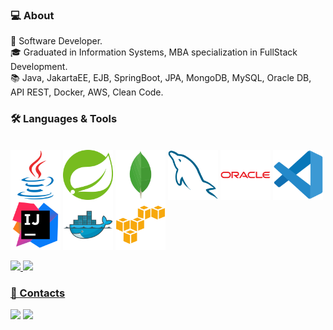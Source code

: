 ### 💻 About
 🚀 Software Developer.
 <br> 🎓 Graduated in Information Systems, MBA specialization in FullStack Development.
 <br> 📚 Java, JakartaEE, EJB, SpringBoot, JPA, MongoDB, MySQL, Oracle DB, API REST, Docker, AWS, Clean Code.



### 🛠 Languages & Tools 

 <div style="display: inline_block"><br>
  <img align="center" alt="Java" height="80" width="80" src="https://github.com/devicons/devicon/blob/master/icons/java/java-original.svg">
  <img align="center" alt="Spring" height="80" width="80" src="https://github.com/devicons/devicon/blob/master/icons/spring/spring-original.svg">
  
  <img align="center" alt="MongoDB" height="80" width="80" src="https://github.com/devicons/devicon/blob/master/icons/mongodb/mongodb-original.svg">
  <img align="center" alt="MySQL" height="80" width="80" src="https://github.com/devicons/devicon/blob/master/icons/mysql/mysql-original.svg">
  <img align="center" alt="Oracle" height="80" width="80" src="https://github.com/devicons/devicon/blob/master/icons/oracle/oracle-original.svg">
  <img align="center" alt="VsCode" height="80" width="80" src="https://github.com/devicons/devicon/blob/master/icons/vscode/vscode-original.svg">
  <img align="center" alt="IDEA" height="80" width="80" src="https://github.com/devicons/devicon/blob/master/icons/intellij/intellij-original.svg">
  <img align="center" alt="Docker" height="80" width="80" src="https://github.com/devicons/devicon/blob/master/icons/docker/docker-original.svg">
  <img align="center" alt="Docker" height="80" width="80" src="https://github.com/devicons/devicon/blob/master/icons/amazonwebservices/amazonwebservices-original.svg">
   
  </div><br>
<div>
<a href="https://github.com/joaopaulu">
<img height="140em" src="https://github-readme-stats.vercel.app/api/top-langs/?username=joaopaulu&layout=compact&langs_count=2&theme=dark"/>
<img height="140em" src="https://github-readme-stats.vercel.app/api?username=joaopaulu&show_icons=true&theme=dark&include_all_commits=false&count_private=true"/>
</div>  

### 🤝 Contacts

<a href="mailto:jptick@gmail.com"><img src="https://img.shields.io/badge/-jptick@gmail.com-D14836?style=flat&logo=Gmail&logoColor=white"/></a>
<a href="https://wa.me/5561981600679" target="_blank"><img src="https://img.shields.io/badge/-whatsapp-00e676?style=flat&logo=Whatsapp&logoColor=white"/></a>



